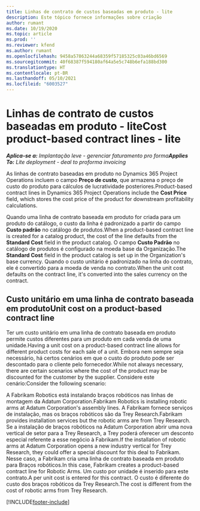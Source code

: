```yaml
---
title: Linhas de contrato de custos baseadas em produto - lite
description: Este tópico fornece informações sobre criação
author: rumant
ms.date: 10/19/2020
ms.topic: article
ms.prod: ''
ms.reviewer: kfend
ms.author: rumant
ms.openlocfilehash: 9458a57863244a68359f57185325c03a46bd6569
ms.sourcegitcommit: 40f68387f594180af64a5e5c748b6efa188bd300
ms.translationtype: HT
ms.contentlocale: pt-BR
ms.lasthandoff: 05/10/2021
ms.locfileid: "6003527"
---
```

# <a name="cost-product-based-contract-lines---lite"></a><span data-ttu-id="a9147-103">Linhas de contrato de custos baseadas em produto - lite</span><span class="sxs-lookup"><span data-stu-id="a9147-103">Cost product-based contract lines - lite</span></span>

<span data-ttu-id="a9147-104">_**Aplica-se a:** Implantação leve - gerenciar faturamento pro forma_</span><span class="sxs-lookup"><span data-stu-id="a9147-104">_**Applies To:** Lite deployment - deal to proforma invoicing_</span></span>


<span data-ttu-id="a9147-105">As linhas de contrato baseadas em produto no Dynamics 365 Project Operations incluem o campo **Preço de custo**, que armazena o preço de custo do produto para cálculos de lucratividade posteriores.</span><span class="sxs-lookup"><span data-stu-id="a9147-105">Product-based contract lines in Dynamics 365 Project Operations include the **Cost Price** field, which stores the cost price of the product for downstream profitability calculations.</span></span>

<span data-ttu-id="a9147-106">Quando uma linha de contrato baseada em produto for criada para um produto do catálogo, o custo da linha é padronizado a partir do campo **Custo padrão** no catálogo de produtos.</span><span class="sxs-lookup"><span data-stu-id="a9147-106">When a product-based contract line is created for a catalog product, the cost of the line defaults from the **Standard Cost** field in the product catalog.</span></span> <span data-ttu-id="a9147-107">O campo **Custo Padrão** no catálogo de produtos é configurado na moeda base da Organização.</span><span class="sxs-lookup"><span data-stu-id="a9147-107">The **Standard Cost** field in the product catalog is set up in the Organization's base currency.</span></span> <span data-ttu-id="a9147-108">Quando o custo unitário é padronizado na linha do contrato, ele é convertido para a moeda de venda no contrato.</span><span class="sxs-lookup"><span data-stu-id="a9147-108">When the unit cost defaults on the contract line, it's converted into the sales currency on the contract.</span></span>

## <a name="unit-cost-on-a-product-based-contract-line"></a><span data-ttu-id="a9147-109">Custo unitário em uma linha de contrato baseada em produto</span><span class="sxs-lookup"><span data-stu-id="a9147-109">Unit cost on a product-based contract line</span></span>

<span data-ttu-id="a9147-110">Ter um custo unitário em uma linha de contrato baseada em produto permite custos diferentes para um produto em cada venda de uma unidade.</span><span class="sxs-lookup"><span data-stu-id="a9147-110">Having a unit cost on a product-based contract line allows for different product costs for each sale of a unit.</span></span> <span data-ttu-id="a9147-111">Embora nem sempre seja necessário, há certos cenários em que o custo do produto pode ser descontado para o cliente pelo fornecedor.</span><span class="sxs-lookup"><span data-stu-id="a9147-111">While not always necessary, there are certain scenarios where the cost of the product may be discounted for the customer by the supplier.</span></span> <span data-ttu-id="a9147-112">Considere este cenário:</span><span class="sxs-lookup"><span data-stu-id="a9147-112">Consider the following scenario:</span></span>

<span data-ttu-id="a9147-113">A Fabrikam Robotics está instalando braços robóticos nas linhas de montagem da Adatum Corporation.</span><span class="sxs-lookup"><span data-stu-id="a9147-113">Fabrikam Robotics is installing robotic arms at Adatum Corporation's assembly lines.</span></span> <span data-ttu-id="a9147-114">A Fabrikam fornece serviços de instalação, mas os braços robóticos são da Trey Research.</span><span class="sxs-lookup"><span data-stu-id="a9147-114">Fabrikam provides installation services but the robotic arms are from Trey Research.</span></span> <span data-ttu-id="a9147-115">Se a instalação de braços robóticos na Adatum Corporation abrir uma nova vertical de setor para a Trey Research, a Trey poderá oferecer um desconto especial referente a esse negócio à Fabrikam.</span><span class="sxs-lookup"><span data-stu-id="a9147-115">If the installation of robotic arms at Adatum Corporation opens a new industry vertical for Trey Research, they could offer a special discount for this deal to Fabrikam.</span></span> <span data-ttu-id="a9147-116">Nesse caso, a Fabrikam cria uma linha de contrato baseada em produto para Braços robóticos.</span><span class="sxs-lookup"><span data-stu-id="a9147-116">In this case, Fabrikam creates a product-based contract line for Robotic Arms.</span></span> <span data-ttu-id="a9147-117">Um custo por unidade é inserido para este contrato.</span><span class="sxs-lookup"><span data-stu-id="a9147-117">A per unit cost is entered for this contract.</span></span> <span data-ttu-id="a9147-118">O custo é diferente do custo dos braços robóticos da Trey Research.</span><span class="sxs-lookup"><span data-stu-id="a9147-118">The cost is different from the cost of robotic arms from Trey Research.</span></span>


[!INCLUDE[footer-include](../../includes/footer-banner.md)]